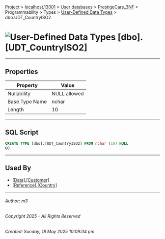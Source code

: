 #### 

[Project](../../../../../../index.md) > [localhost,13001](../../../../../index.md) > [User databases](../../../../index.md) > [PrestigeCars_3NF](../../../index.md) > Programmability > Types > [User-Defined Data Types](User-Defined_Data_Types.md) > dbo.UDT_CountryISO2

# ![User-Defined Data Types](../../../../../../Images/UserDefinedDataType32.png) [dbo].[UDT_CountryISO2]

---

## <a name="#properties"></a>Properties

| Property | Value |
|---|---|
| Nullability | NULL allowed |
| Base Type Name | nchar |
| Length | 10 |


---

## <a name="#sqlscript"></a>SQL Script

```sql
CREATE TYPE [dbo].[UDT_CountryISO2] FROM nchar (10) NULL
GO

```


---

## <a name="#usedby"></a>Used By

* [[Data].[Customer]](../../../Tables/Data_Customer.md)
* [[Reference].[Country]](../../../Tables/Reference_Country.md)


---

###### Author:  m3

###### Copyright 2025 - All Rights Reserved

###### Created: Sunday, 18 May 2025 10:09:04 pm

